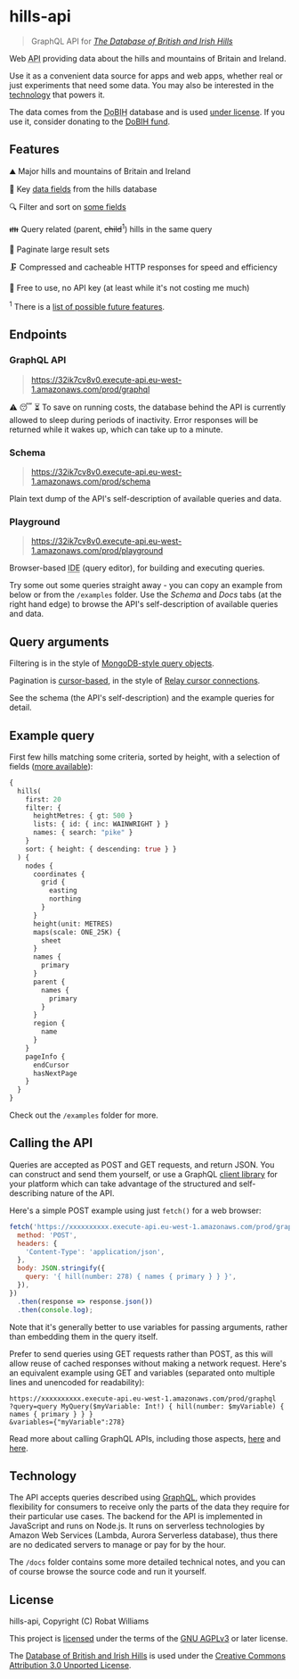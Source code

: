 # hills-api

> GraphQL API for [_The Database of British and Irish Hills_](http://www.hills-database.co.uk/)

Web <abbr title="Application Programming Interface">API</abbr> providing data about the hills and mountains of Britain and Ireland.

Use it as a convenient data source for apps and web apps, whether real or just experiments that need some data. You may also be interested in the [technology](#technology) that powers it.

The data comes from the <abbr title="Database of British and Irish Hills">DoBIH</abbr> database and is used [under license](#license). If you use it, consider donating to the [DoBIH fund](http://www.hills-database.co.uk/downloads.html).

## Features

⛰️ Major hills and mountains of Britain and Ireland

📝 Key [data fields](docs/fields-hills-database.md) from the hills database

🔍 Filter and sort on [some fields](docs/fields-hills-database.md)

👪 Query related (parent, ~~child~~<sup>1</sup>) hills in the same query

🚚 Paginate large result sets

🗜️ Compressed and cacheable HTTP responses for speed and efficiency

👐 Free to use, no API key (at least while it's not costing me much)

<sup>1</sup> There is a [list of possible future features](docs/backlog.md).

## Endpoints

### GraphQL API

> https://32ik7cv8v0.execute-api.eu-west-1.amazonaws.com/prod/graphql

⚠️ 😴 ⏳ To save on running costs, the database behind the API is currently allowed to sleep during periods of inactivity. Error responses will be returned while it wakes up, which can take up to a minute.

### Schema

> https://32ik7cv8v0.execute-api.eu-west-1.amazonaws.com/prod/schema

Plain text dump of the API's self-description of available queries and data.

### Playground

> https://32ik7cv8v0.execute-api.eu-west-1.amazonaws.com/prod/playground

Browser-based <abbr title="Integrated Development Environment">IDE</abbr> (query editor), for building and executing queries.

Try some out some queries straight away - you can copy an example from below or from the `/examples` folder. Use the _Schema_ and _Docs_ tabs (at the right hand edge) to browse the API's self-description of available queries and data.

## Query arguments

Filtering is in the style of [MongoDB-style query objects](https://docs.mongodb.com/manual/reference/operator/query).

Pagination is [cursor-based](https://graphql.org/learn/pagination/#pagination-and-edges), in the style of [Relay cursor connections](https://facebook.github.io/relay/graphql/connections.htm).

See the schema (the API's self-description) and the example queries for detail.

## Example query

First few hills matching some criteria, sorted by height, with a selection of fields ([more available](docs/fields-hills-database.md)):

```graphql
{
  hills(
    first: 20
    filter: {
      heightMetres: { gt: 500 }
      lists: { id: { inc: WAINWRIGHT } }
      names: { search: "pike" }
    }
    sort: { height: { descending: true } }
  ) {
    nodes {
      coordinates {
        grid {
          easting
          northing
        }
      }
      height(unit: METRES)
      maps(scale: ONE_25K) {
        sheet
      }
      names {
        primary
      }
      parent {
        names {
          primary
        }
      }
      region {
        name
      }
    }
    pageInfo {
      endCursor
      hasNextPage
    }
  }
}
```

Check out the `/examples` folder for more.

## Calling the API

Queries are accepted as POST and GET requests, and return JSON. You can construct and send them yourself, or use a GraphQL [client library](https://github.com/chentsulin/awesome-graphql) for your platform which can take advantage of the structured and self-describing nature of the API.

Here's a simple POST example using just `fetch()` for a web browser:

```javascript
fetch('https://xxxxxxxxxx.execute-api.eu-west-1.amazonaws.com/prod/graphql', {
  method: 'POST',
  headers: {
    'Content-Type': 'application/json',
  },
  body: JSON.stringify({
    query: '{ hill(number: 278) { names { primary } } }',
  }),
})
  .then(response => response.json())
  .then(console.log);
```

Note that it's generally better to use variables for passing arguments, rather than embedding them in the query itself.

Prefer to send queries using GET requests rather than POST, as this will allow reuse of cached responses without making a network request. Here's an equivalent example using GET and variables (separated onto multiple lines and unencoded for readability):

```
https://xxxxxxxxxx.execute-api.eu-west-1.amazonaws.com/prod/graphql
?query=query MyQuery($myVariable: Int!) { hill(number: $myVariable) { names { primary } } }
&variables={"myVariable":278}
```

Read more about calling GraphQL APIs, including those aspects, [here](https://graphql.org/graphql-js/graphql-clients/) and [here](https://graphql.org/learn/serving-over-http/).

## Technology

The API accepts queries described using [GraphQL](https://graphql.org/), which provides flexibility for consumers to receive only the parts of the data they require for their particular use cases. The backend for the API is implemented in JavaScript and runs on Node.js. It runs on serverless technologies by Amazon Web Services (Lambda, Aurora Serverless database), thus there are no dedicated servers to manage or pay for by the hour.

The `/docs` folder contains some more detailed technical notes, and you can of course browse the source code and run it yourself.

## License

hills-api, Copyright (C) Robat Williams

This project is [licensed](LICENSE.txt) under the terms of the [GNU AGPLv3](https://choosealicense.com/licenses/agpl-3.0/) or later license.

The [Database of British and Irish Hills](http://www.hills-database.co.uk/) is used under the [Creative Commons Attribution 3.0 Unported License](http://creativecommons.org/licenses/by/3.0/deed.en_GB).
